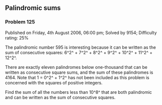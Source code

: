 Palindromic sums
----------------

### Problem 125

Published on Friday, 4th August 2006, 06:00 pm; Solved by 9154;
Difficulty rating: 25%

The palindromic number 595 is interesting because it can be written as
the sum of consecutive squares: 6^2^ + 7^2^ + 8^2^ + 9^2^ + 10^2^ +
11^2^ + 12^2^.

There are exactly eleven palindromes below one-thousand that can be
written as consecutive square sums, and the sum of these palindromes is
4164. Note that 1 = 0^2^ + 1^2^ has not been included as this problem is
concerned with the squares of positive integers.

Find the sum of all the numbers less than 10^8^ that are both
palindromic and can be written as the sum of consecutive squares.
